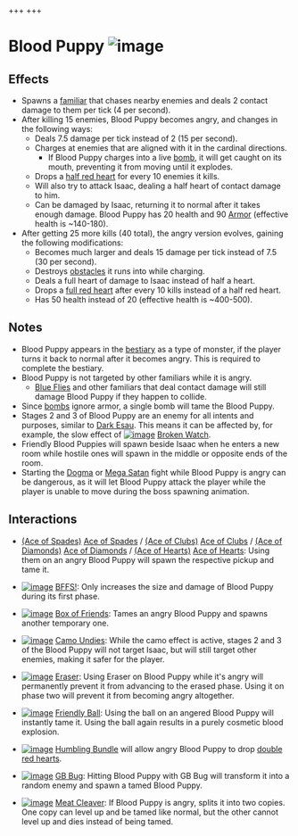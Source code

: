 +++
+++

 # Blood Puppy ![image](/image/Blood_Puppy.png) 

Effects
---------


* Spawns a [familiar](/wiki/Familiar "Familiar") that chases nearby enemies and deals 2 contact damage to them per tick (4 per second).
* After killing 15 enemies, Blood Puppy becomes angry, and changes in the following ways:
	+ Deals 7.5 damage per tick instead of 2 (15 per second).
	+ Charges at enemies that are aligned with it in the cardinal directions.
		- If Blood Puppy charges into a live [bomb](/wiki/Bomb "Bomb"), it will get caught on its mouth, preventing it from moving until it explodes.
	+ Drops a [half red heart](/wiki/Hearts#Half_Red_Heart "Hearts") for every 10 enemies it kills.
	+ Will also try to attack Isaac, dealing a half heart of contact damage to him.
	+ Can be damaged by Isaac, returning it to normal after it takes enough damage. Blood Puppy has 20 health and 90 [Armor](/wiki/Damage_Scaling "Damage Scaling") (effective health is ~140-180).
* After getting 25 more kills (40 total), the angry version evolves, gaining the following modifications:
	+ Becomes much larger and deals 15 damage per tick instead of 7.5 (30 per second).
	+ Destroys [obstacles](/wiki/Obstacles "Obstacles") it runs into while charging.
	+ Deals a full heart of damage to Isaac instead of half a heart.
	+ Drops a [full red heart](/wiki/Hearts#Red_Heart "Hearts") after every 10 kills instead of a half red heart.
	+ Has 50 health instead of 20 (effective health is ~400-500).


Notes
-------


* Blood Puppy appears in the [bestiary](/wiki/Bestiary "Bestiary") as a type of monster, if the player turns it back to normal after it becomes angry. This is required to complete the bestiary.
* Blood Puppy is not targeted by other familiars while it is angry.
	+ [Blue Flies](/wiki/Blue_Fly "Blue Fly") and other familiars that deal contact damage will still damage Blood Puppy if they happen to collide.
* Since [bombs](/wiki/Bombs "Bombs") ignore armor, a single bomb will tame the Blood Puppy.
* Stages 2 and 3 of Blood Puppy are an enemy for all intents and purposes, similar to [Dark Esau](/wiki/Dark_Esau "Dark Esau"). This means it can be affected by, for example, the slow effect of [![image](/image/Broken_Watch.png)](/wiki/Broken_Watch "Broken Watch") [Broken Watch](/wiki/Broken_Watch "Broken Watch").
* Friendly Blood Puppies will spawn beside Isaac when he enters a new room while hostile ones will spawn in the middle or opposite ends of the room.
* Starting the [Dogma](/wiki/Dogma "Dogma") or [Mega Satan](/wiki/Mega_Satan "Mega Satan") fight while Blood Puppy is angry can be dangerous, as it will let Blood Puppy attack the player while the player is unable to move during the boss spawning animation.


Interactions
--------------


* [(Ace of Spades)](/wiki/Cards_and_Runes "Ace of Spades") [Ace of Spades](/wiki/Cards_and_Runes "Cards and Runes") / [(Ace of Clubs)](/wiki/Cards_and_Runes "Ace of Clubs") [Ace of Clubs](/wiki/Cards_and_Runes "Cards and Runes") / [(Ace of Diamonds)](/wiki/Cards_and_Runes "Ace of Diamonds") [Ace of Diamonds](/wiki/Cards_and_Runes "Cards and Runes") / [(Ace of Hearts)](/wiki/Cards_and_Runes "Ace of Hearts") [Ace of Hearts](/wiki/Cards_and_Runes "Cards and Runes"): Using them on an angry Blood Puppy will spawn the respective pickup and tame it.


* [![image](/image/BFFS!.png)](/wiki/BFFS! "BFFS!") [BFFS!](/wiki/BFFS! "BFFS!"): Only increases the size and damage of Blood Puppy during its first phase.
* [![image](/image/Box_of_Friends.png)](/wiki/Box_of_Friends "Box of Friends") [Box of Friends](/wiki/Box_of_Friends "Box of Friends"): Tames an angry Blood Puppy and spawns another temporary one.
* [![image](/image/Camo_Undies.png)](/wiki/Camo_Undies "Camo Undies") [Camo Undies](/wiki/Camo_Undies "Camo Undies"): While the camo effect is active, stages 2 and 3 of the Blood Puppy will not target Isaac, but will still target other enemies, making it safer for the player.
* [![image](/image/Eraser.png)](/wiki/Eraser "Eraser") [Eraser](/wiki/Eraser "Eraser"): Using Eraser on Blood Puppy while it's angry will permanently prevent it from advancing to the erased phase. Using it on phase two will prevent it from becoming angry altogether.
* [![image](/image/Friendly_Ball.png)](/wiki/Friendly_Ball "Friendly Ball") [Friendly Ball](/wiki/Friendly_Ball "Friendly Ball"): Using the ball on an angered Blood Puppy will instantly tame it. Using the ball again results in a purely cosmetic blood explosion.
* [![image](/image/Humbling_Bundle.png)](/wiki/Humbling_Bundle "Humbling Bundle") [Humbling Bundle](/wiki/Humbling_Bundle "Humbling Bundle") will allow angry Blood Puppy to drop [double red hearts](/wiki/Hearts "Hearts").
* [![image](/image/GB_Bug.png)](/wiki/GB_Bug "GB Bug") [GB Bug](/wiki/GB_Bug "GB Bug"): Hitting Blood Puppy with GB Bug will transform it into a random enemy and spawn a tamed Blood Puppy.
* [![image](/image/Meat_Cleaver.png)](/wiki/Meat_Cleaver "Meat Cleaver") [Meat Cleaver](/wiki/Meat_Cleaver "Meat Cleaver"): If Blood Puppy is angry, splits it into two copies. One copy can level up and be tamed like normal, but the other cannot level up and dies instead of being tamed.


  



  




